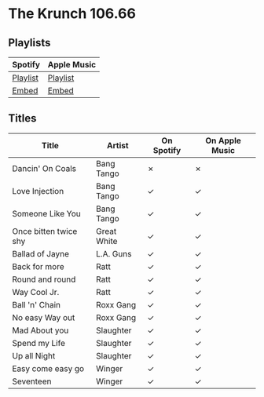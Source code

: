 # The Krunch 106.66

## Playlists

| Spotify                                                                 | Apple Music                                                              |
| ----------------------------------------------------------------------- | ------------------------------------------------------------------------ |
| [Playlist](https://open.spotify.com/playlist/434485shZDJJ5Xly7nbZsz)    | [Playlist](https://itunes.apple.com/de/playlist/pl.u-jZ9gTqoDN7e)        |
| [Embed](https://open.spotify.com/embed/playlist/434485shZDJJ5Xly7nbZsz) | [Embed](https://tools.applemusic.com/embed/v1/playlist/pl.u-jZ9gTqoDN7e) |

## Titles

| Title                 | Artist      | On Spotify | On Apple Music |
| --------------------- | ----------- | ---------- | -------------- |
| Dancin' On Coals      | Bang Tango  | ✗          | ✗              |
| Love Injection        | Bang Tango  | ✓          | ✓              |
| Someone Like You      | Bang Tango  | ✓          | ✓              |
| Once bitten twice shy | Great White | ✓          | ✓              |
| Ballad of Jayne       | L.A. Guns   | ✓          | ✓              |
| Back for more         | Ratt        | ✓          | ✓              |
| Round and round       | Ratt        | ✓          | ✓              |
| Way Cool Jr.          | Ratt        | ✓          | ✓              |
| Ball 'n' Chain        | Roxx Gang   | ✓          | ✓              |
| No easy Way out       | Roxx Gang   | ✓          | ✓              |
| Mad About you         | Slaughter   | ✓          | ✓              |
| Spend my Life         | Slaughter   | ✓          | ✓              |
| Up all Night          | Slaughter   | ✓          | ✓              |
| Easy come easy go     | Winger      | ✓          | ✓              |
| Seventeen             | Winger      | ✓          | ✓              |
